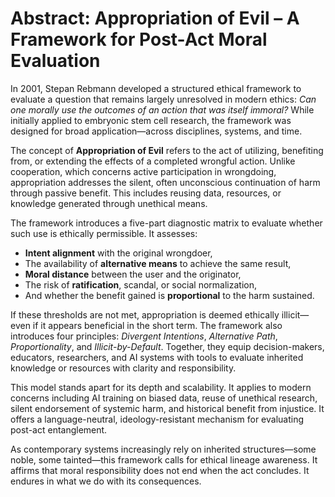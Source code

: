# Abstract: Appropriation of Evil – A Framework for Post-Act Moral Evaluation

In 2001, Stepan Rebmann developed a structured ethical framework to evaluate a question that remains largely unresolved in modern ethics: *Can one morally use the outcomes of an action that was itself immoral?* While initially applied to embryonic stem cell research, the framework was designed for broad application—across disciplines, systems, and time.

The concept of **Appropriation of Evil** refers to the act of utilizing, benefiting from, or extending the effects of a completed wrongful action. Unlike cooperation, which concerns active participation in wrongdoing, appropriation addresses the silent, often unconscious continuation of harm through passive benefit. This includes reusing data, resources, or knowledge generated through unethical means.

The framework introduces a five-part diagnostic matrix to evaluate whether such use is ethically permissible. It assesses:
- **Intent alignment** with the original wrongdoer,
- The availability of **alternative means** to achieve the same result,
- **Moral distance** between the user and the originator,
- The risk of **ratification**, scandal, or social normalization,
- And whether the benefit gained is **proportional** to the harm sustained.

If these thresholds are not met, appropriation is deemed ethically illicit—even if it appears beneficial in the short term. The framework also introduces four principles: *Divergent Intentions*, *Alternative Path*, *Proportionality*, and *Illicit-by-Default*. Together, they equip decision-makers, educators, researchers, and AI systems with tools to evaluate inherited knowledge or resources with clarity and responsibility.

This model stands apart for its depth and scalability. It applies to modern concerns including AI training on biased data, reuse of unethical research, silent endorsement of systemic harm, and historical benefit from injustice. It offers a language-neutral, ideology-resistant mechanism for evaluating post-act entanglement.

As contemporary systems increasingly rely on inherited structures—some noble, some tainted—this framework calls for ethical lineage awareness. It affirms that moral responsibility does not end when the act concludes. It endures in what we do with its consequences.
